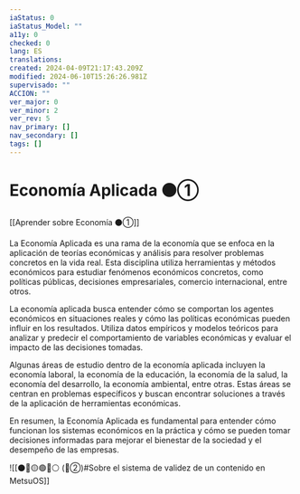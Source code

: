 ```yaml
---
iaStatus: 0
iaStatus_Model: ""
a11y: 0
checked: 0
lang: ES
translations: 
created: 2024-04-09T21:17:43.209Z
modified: 2024-06-10T15:26:26.981Z
supervisado: ""
ACCION: ""
ver_major: 0
ver_minor: 2
ver_rev: 5
nav_primary: []
nav_secondary: []
tags: []
---
```

# Economía Aplicada ⚫①

[[Aprender sobre Economía ⚫①]]

La Economía Aplicada es una rama de la economía que se enfoca en la aplicación de teorías económicas y análisis para resolver problemas concretos en la vida real. Esta disciplina utiliza herramientas y métodos económicos para estudiar fenómenos económicos concretos, como políticas públicas, decisiones empresariales, comercio internacional, entre otros.

La economía aplicada busca entender cómo se comportan los agentes económicos en situaciones reales y cómo las políticas económicas pueden influir en los resultados. Utiliza datos empíricos y modelos teóricos para analizar y predecir el comportamiento de variables económicas y evaluar el impacto de las decisiones tomadas.

Algunas áreas de estudio dentro de la economía aplicada incluyen la economía laboral, la economía de la educación, la economía de la salud, la economía del desarrollo, la economía ambiental, entre otras. Estas áreas se centran en problemas específicos y buscan encontrar soluciones a través de la aplicación de herramientas económicas.

En resumen, la Economía Aplicada es fundamental para entender cómo funcionan los sistemas económicos en la práctica y cómo se pueden tomar decisiones informadas para mejorar el bienestar de la sociedad y el desempeño de las empresas.

![[⚫🔴🟡🟢🔵⚪ (🔴②)#Sobre el sistema de validez de un contenido en MetsuOS]]